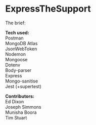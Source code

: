 # ExpressTheSupport

The brief:  

**Tech used:**  
Postman  
MongoDB Atlas  
JsonWebToken  
Nodemon  
Mongoose  
Dotenv  
Body-parser  
Express  
Mongo-sanitise  
Jest (+supertest)  


**Contributors:**  
Ed Dixon  
Joseph Simmons  
Munisha Boora  
Tim Stuart  
